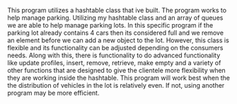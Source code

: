 This program utilizes a hashtable class that ive built. The program works to help manage parking. Utilizing my hashtable class and an array of queues we are able to help manage parking lots. In this specific program if the parking lot already contains 4 cars
then its considered full and we remove an element before we can add a new object to the lot. However, this class is flexible and its functionality can be adjusted depending on the consumers needs. Along with this, there is functionality to do advanced functionality like update profiles, insert, remove, retrieve, make empty and a variety of other functions that are designed to give the clientele more flexibility when they are working inside the hashtable. This program will work best when the the distribution of vehicles in the lot is relatively even. If not, using another program may be more efficient.
